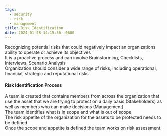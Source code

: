 ```yaml
---
tags:
  - security
  - risk
  - management
title: Risk Identification
date: 2024-01-28 14:15:56 -0600
---
```


Recognizing potential risks that could negatively impact an organizations ability to operate or achieve its objectives  
It is a proactive process and can involve Brainstorming, Checklists, Interviews, Scenario Analysis  
Organization should consider a wide range of risks, including operational, financial, strategic and reputational risks

#### Risk Identification Process
A team is created that contains members from across the organization that use the asset that we are trying to protect on a daily basis (Stakeholders) as well as members who can make decisions (Management)  
The team identifies what is in scope and what is out of scope  
The risk appetite of the organization for the assets to be protected needs to be defined  
Once the scope and appetite is defined the team works on risk assessment
